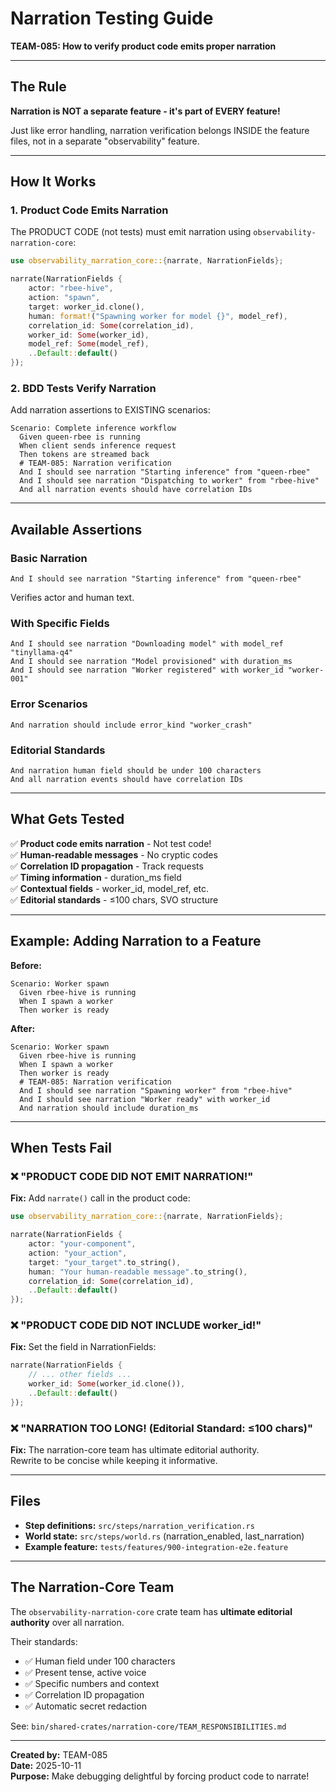 # Narration Testing Guide

**TEAM-085: How to verify product code emits proper narration**

---

## The Rule

**Narration is NOT a separate feature - it's part of EVERY feature!**

Just like error handling, narration verification belongs INSIDE the feature files, not in a separate "observability" feature.

---

## How It Works

### 1. Product Code Emits Narration

The PRODUCT CODE (not tests) must emit narration using `observability-narration-core`:

```rust
use observability_narration_core::{narrate, NarrationFields};

narrate(NarrationFields {
    actor: "rbee-hive",
    action: "spawn",
    target: worker_id.clone(),
    human: format!("Spawning worker for model {}", model_ref),
    correlation_id: Some(correlation_id),
    worker_id: Some(worker_id),
    model_ref: Some(model_ref),
    ..Default::default()
});
```

### 2. BDD Tests Verify Narration

Add narration assertions to EXISTING scenarios:

```gherkin
Scenario: Complete inference workflow
  Given queen-rbee is running
  When client sends inference request
  Then tokens are streamed back
  # TEAM-085: Narration verification
  And I should see narration "Starting inference" from "queen-rbee"
  And I should see narration "Dispatching to worker" from "rbee-hive"
  And all narration events should have correlation IDs
```

---

## Available Assertions

### Basic Narration
```gherkin
And I should see narration "Starting inference" from "queen-rbee"
```
Verifies actor and human text.

### With Specific Fields
```gherkin
And I should see narration "Downloading model" with model_ref "tinyllama-q4"
And I should see narration "Model provisioned" with duration_ms
And I should see narration "Worker registered" with worker_id "worker-001"
```

### Error Scenarios
```gherkin
And narration should include error_kind "worker_crash"
```

### Editorial Standards
```gherkin
And narration human field should be under 100 characters
And all narration events should have correlation IDs
```

---

## What Gets Tested

✅ **Product code emits narration** - Not test code!  
✅ **Human-readable messages** - No cryptic codes  
✅ **Correlation ID propagation** - Track requests  
✅ **Timing information** - duration_ms field  
✅ **Contextual fields** - worker_id, model_ref, etc.  
✅ **Editorial standards** - ≤100 chars, SVO structure  

---

## Example: Adding Narration to a Feature

**Before:**
```gherkin
Scenario: Worker spawn
  Given rbee-hive is running
  When I spawn a worker
  Then worker is ready
```

**After:**
```gherkin
Scenario: Worker spawn
  Given rbee-hive is running
  When I spawn a worker
  Then worker is ready
  # TEAM-085: Narration verification
  And I should see narration "Spawning worker" from "rbee-hive"
  And I should see narration "Worker ready" with worker_id
  And narration should include duration_ms
```

---

## When Tests Fail

### ❌ "PRODUCT CODE DID NOT EMIT NARRATION!"

**Fix:** Add `narrate()` call in the product code:

```rust
use observability_narration_core::{narrate, NarrationFields};

narrate(NarrationFields {
    actor: "your-component",
    action: "your_action",
    target: "your_target".to_string(),
    human: "Your human-readable message".to_string(),
    correlation_id: Some(correlation_id),
    ..Default::default()
});
```

### ❌ "PRODUCT CODE DID NOT INCLUDE worker_id!"

**Fix:** Set the field in NarrationFields:

```rust
narrate(NarrationFields {
    // ... other fields ...
    worker_id: Some(worker_id.clone()),
    ..Default::default()
});
```

### ❌ "NARRATION TOO LONG! (Editorial Standard: ≤100 chars)"

**Fix:** The narration-core team has ultimate editorial authority.  
Rewrite to be concise while keeping it informative.

---

## Files

- **Step definitions:** `src/steps/narration_verification.rs`
- **World state:** `src/steps/world.rs` (narration_enabled, last_narration)
- **Example feature:** `tests/features/900-integration-e2e.feature`

---

## The Narration-Core Team

The `observability-narration-core` crate team has **ultimate editorial authority** over all narration.

Their standards:
- ✅ Human field under 100 characters
- ✅ Present tense, active voice
- ✅ Specific numbers and context
- ✅ Correlation ID propagation
- ✅ Automatic secret redaction

See: `bin/shared-crates/narration-core/TEAM_RESPONSIBILITIES.md`

---

**Created by:** TEAM-085  
**Date:** 2025-10-11  
**Purpose:** Make debugging delightful by forcing product code to narrate!
